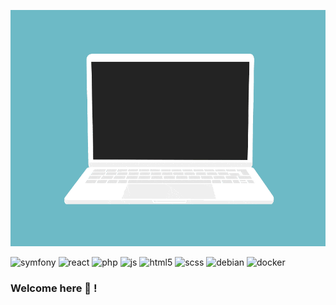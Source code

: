 <p>
  <img src="https://github.com/LeMofet/LeMofet/blob/main/code.gif">
</p>

<p>
<img alt="symfony" src="https://img.shields.io/badge/Symfony-000000?logo=symfony&logoColor=white&style=for-the-badge" />
<img alt="react" src="https://img.shields.io/badge/React-61DAFB?logo=symfony&logoColor=white&style=for-the-badge" />
<img alt="php" src="https://img.shields.io/badge/PHP-777BB4?logo=php&logoColor=white&style=for-the-badge" />
<img alt="js" src="https://img.shields.io/badge/JavaScript-F7DF1E?logo=php&logoColor=white&style=for-the-badge" />
<img alt="html5" src="https://img.shields.io/badge/HTML5-E34F26?logo=html5&logoColor=white&style=for-the-badge" />
<img alt="scss" src="https://img.shields.io/badge/Sass-CC6699?logo=sass&logoColor=white&style=for-the-badge" />
<img alt="debian" src="https://img.shields.io/badge/Debian-A81D33?logo=sass&logoColor=white&style=for-the-badge" />
<img alt="docker" src="https://img.shields.io/badge/Docker-2496ED?logo=sass&logoColor=white&style=for-the-badge" />
</p>

### Welcome here 👋 !
